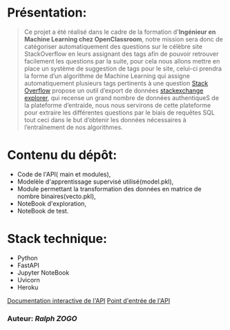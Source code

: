 # Présentation:

> Ce projet a été réalisé dans le cadre de la formation d'**Ingénieur en Machine Learning chez OpenClassroom**, notre mission sera donc de catégoriser automatiquement des questions sur le célèbre site StackOverflow en leurs assignant des tags afin de pouvoir retrouver facilement les questions par la suite, pour cela nous allons mettre en place un système de suggestion de tags pour le site, celui-ci prendra la forme d’un algorithme de Machine Learning qui assigne automatiquement plusieurs tags pertinents à une question
[Stack Overflow](https://stackoverflow.com/) propose un outil d’export de données [stackexchange explorer](https://data.stackexchange.com/stackoverflow/queries), qui recense un grand nombre de données authentiqueS de la plateforme d’entraide, nous nous servirons de cette plateforme pour extraire les différentes questions par le biais de requêtes SQL tout ceci dans le but d’obtenir les données nécessaires à l’entraînement de nos algorithmes. 

# Contenu du dépôt:

+ Code de l'API( main et modules),
+ Modelèle d'apprentissage supervisé utilisé(model.pkl),
+ Module permettant la transformation des données en matrice de nombre binaires(vecto.pkl),
+ NoteBook d'exploration,
+ NoteBook de test.

# Stack technique:

+ Python
+ FastAPI
+ Jupyter NoteBook
+ Uvicorn
+ Heroku



[Documentation interactive de l'API](http://127.0.0.1:8000/docs)
[Point d'entrée de l'API](http://127.0.0.1:8000/)

### Auteur: *Ralph ZOGO*